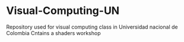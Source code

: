 # Visual-Computing-UN
Repository used for visual computing class in Universidad nacional de Colombia
Cntains a shaders workshop
